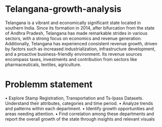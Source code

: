 # Telangana-growth-analysis
Telangana is a vibrant and economically significant state located in southern India. Since its formation in 2014, after bifurcation from the state of Andhra Pradesh, Telangana has made remarkable strides in various sectors, with a strong focus on economics and revenue generation.
Additionally, Telangana has experienced consistent revenue growth, driven by factors such as increased industrialization, infrastructure development, and a proactive business-friendly environment. Its  revenue sources encompass taxes, investments and contribution from sectors like pharmaceuticals, textiles, agriculture.

# Problemm statement
• Explore Stamp Registration, Transportation and Ts-Ipass Datasets. 
Understand their attributes, categories and time period. 
• Analyze trends and patterns within each department. 
• Identify growth opportunities and areas needing attention. 
• Find correlation among these departments and report the overall growth of the 
state through insights and relevant visuals
